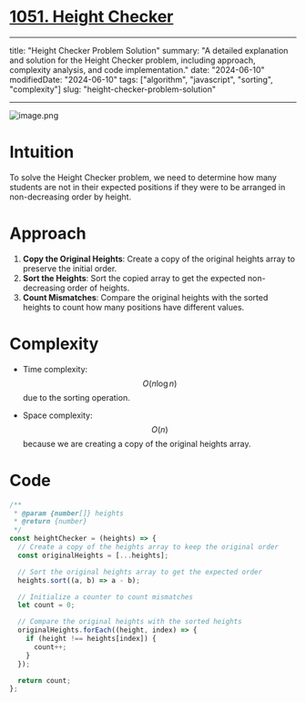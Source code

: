 # [1051. Height Checker](https://leetcode.com/problems/height-checker)

---

title: "Height Checker Problem Solution"
summary: "A detailed explanation and solution for the Height Checker problem, including approach, complexity analysis, and code implementation."
date: "2024-06-10"
modifiedDate: "2024-06-10"
tags: ["algorithm", "javascript", "sorting", "complexity"]
slug: "height-checker-problem-solution"

---

![image.png](https://assets.leetcode.com/users/images/234ce460-98c6-41b1-9f48-21cb7c608f62_1718029369.8292265.png)

# Intuition

To solve the Height Checker problem, we need to determine how many students are not in their expected positions if they were to be arranged in non-decreasing order by height.

# Approach

1. **Copy the Original Heights**: Create a copy of the original heights array to preserve the initial order.
2. **Sort the Heights**: Sort the copied array to get the expected non-decreasing order of heights.
3. **Count Mismatches**: Compare the original heights with the sorted heights to count how many positions have different values.

# Complexity

- Time complexity: $$O(n \log n)$$ due to the sorting operation.

- Space complexity: $$O(n)$$ because we are creating a copy of the original heights array.

# Code

```javascript
/**
 * @param {number[]} heights
 * @return {number}
 */
const heightChecker = (heights) => {
  // Create a copy of the heights array to keep the original order
  const originalHeights = [...heights];

  // Sort the original heights array to get the expected order
  heights.sort((a, b) => a - b);

  // Initialize a counter to count mismatches
  let count = 0;

  // Compare the original heights with the sorted heights
  originalHeights.forEach((height, index) => {
    if (height !== heights[index]) {
      count++;
    }
  });

  return count;
};
```
